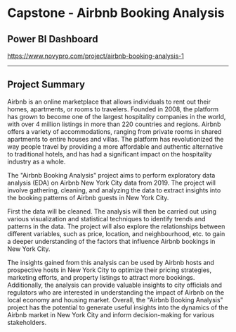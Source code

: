 # Capstone - Airbnb Booking Analysis

## Power BI Dashboard
https://www.novypro.com/project/airbnb-booking-analysis-1

------------------------------------------------------------

## Project Summary

Airbnb is an online marketplace that allows individuals to rent out their homes, apartments, or rooms to travelers. Founded in 2008, the platform has grown to become one of the largest hospitality companies in the world, with over 4 million listings in more than 220 countries and regions. Airbnb offers a variety of accommodations, ranging from private rooms in shared apartments to entire houses and villas. The platform has revolutionized the way people travel by providing a more affordable and authentic alternative to traditional hotels, and has had a significant impact on the hospitality industry as a whole.

The "Airbnb Booking Analysis" project aims to perform exploratory data analysis (EDA) on Airbnb New York City data from 2019. The project will involve gathering, cleaning, and analyzing the data to extract insights into the booking patterns of Airbnb guests in New York City.

First the data will be cleaned. The analysis will then be carried out using various visualization and statistical techniques to identify trends and patterns in the data. The project will also explore the relationships between different variables, such as price, location, and neighbourhood, etc. to gain a deeper understanding of the factors that influence Airbnb bookings in New York City.

The insights gained from this analysis can be used by Airbnb hosts and prospective hosts in New York City to optimize their pricing strategies, marketing efforts, and property listings to attract more bookings. Additionally, the analysis can provide valuable insights to city officials and regulators who are interested in understanding the impact of Airbnb on the local economy and housing market. Overall, the "Airbnb Booking Analysis" project has the potential to generate useful insights into the dynamics of the Airbnb market in New York City and inform decision-making for various stakeholders.
